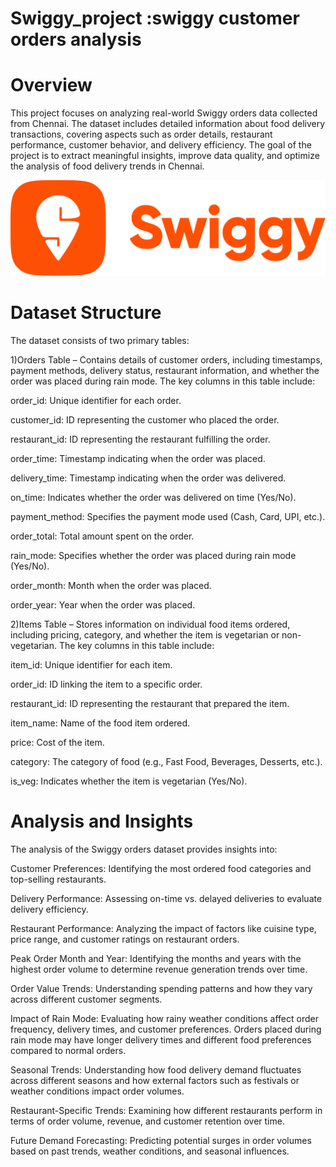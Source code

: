 # Swiggy_project :swiggy customer orders analysis


# Overview

This project focuses on analyzing real-world Swiggy orders data collected from Chennai. The dataset includes detailed information about food delivery transactions, covering aspects such as order details, restaurant performance, customer behavior, and delivery efficiency. The goal of the project is to extract meaningful insights, improve data quality, and optimize the analysis of food delivery trends in Chennai.







![Image Alt](https://github.com/KARTHIKDAKOJI/Swiggy_project/blob/6a084cd7f4abac0ace79882e8ff31b7190897df6/s.png)





# Dataset Structure

The dataset consists of two primary tables:

 1)Orders Table – Contains details of customer orders, including timestamps, payment methods, delivery status, restaurant information, and whether the order was placed during rain mode. The key columns in this table include:

order_id: Unique identifier for each order.

customer_id: ID representing the customer who placed the order.

restaurant_id: ID representing the restaurant fulfilling the order.

order_time: Timestamp indicating when the order was placed.

delivery_time: Timestamp indicating when the order was delivered.

on_time: Indicates whether the order was delivered on time (Yes/No).

payment_method: Specifies the payment mode used (Cash, Card, UPI, etc.).

order_total: Total amount spent on the order.

rain_mode: Specifies whether the order was placed during rain mode (Yes/No).

order_month: Month when the order was placed.

order_year: Year when the order was placed.

 2)Items Table – Stores information on individual food items ordered, including pricing, category, and whether the item is vegetarian or non-vegetarian. The key columns in this table include:

item_id: Unique identifier for each item.

order_id: ID linking the item to a specific order.

restaurant_id: ID representing the restaurant that prepared the item.

item_name: Name of the food item ordered.

price: Cost of the item.

category: The category of food (e.g., Fast Food, Beverages, Desserts, etc.).

is_veg: Indicates whether the item is vegetarian (Yes/No).


# Analysis and Insights

The analysis of the Swiggy orders dataset provides insights into:

Customer Preferences: Identifying the most ordered food categories and top-selling restaurants.

Delivery Performance: Assessing on-time vs. delayed deliveries to evaluate delivery efficiency.

Restaurant Performance: Analyzing the impact of factors like cuisine type, price range, and customer ratings on restaurant orders.

Peak Order Month and Year: Identifying the months and years with the highest order volume to determine revenue generation trends over time.

Order Value Trends: Understanding spending patterns and how they vary across different customer segments.

Impact of Rain Mode: Evaluating how rainy weather conditions affect order frequency, delivery times, and customer preferences. Orders placed during rain mode may have longer delivery times and different food preferences compared to normal orders.

Seasonal Trends: Understanding how food delivery demand fluctuates across different seasons and how external factors such as festivals or weather conditions impact order volumes.

Restaurant-Specific Trends: Examining how different restaurants perform in terms of order volume, revenue, and customer retention over time.

Future Demand Forecasting: Predicting potential surges in order volumes based on past trends, weather conditions, and seasonal influences.


